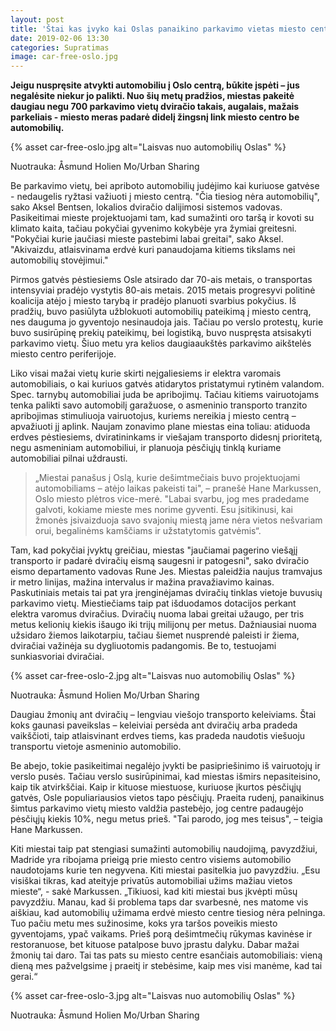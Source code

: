 ```yaml
---
layout: post
title: 'Štai kas įvyko kai Oslas panaikino parkavimo vietas miesto centre'
date: 2019-02-06 13:30
categories: Supratimas
image: car-free-oslo.jpg
---
```


**Jeigu nuspręsite atvykti automobiliu į Oslo centrą, būkite įspėti – jus negalėsite niekur jo palikti. Nuo šių metų pradžios, miestas pakeitė daugiau negu 700 parkavimo vietų dviračio takais, augalais, mažais parkeliais - miesto meras padarė didelį žingsnį link miesto centro be automobilių.**

{% asset car-free-oslo.jpg alt="Laisvas nuo automobilių Oslas" %}

<div class="lighter smaller mt10">
Nuotrauka: Åsmund Holien Mo/Urban Sharing
</div>

Be parkavimo vietų, bei apriboto automobilių judėjimo kai kuriuose gatvėse - nedaugelis
ryžtasi važiuoti į miesto centrą. "Čia tiesiog nėra automobilių", sako Aksel Bentsen, lokalios dviračio dalijimosi sistemos vadovas.
Pasikeitimai mieste projektuojami tam, kad sumažinti oro taršą ir kovoti su klimato kaita, tačiau pokyčiai gyvenimo kokybėje yra žymiai greitesni. "Pokyčiai kurie jaučiasi mieste pastebimi labai greitai", sako Aksel. "Akivaizdu, atlaisvinama erdvė kuri panaudojama kitiems tikslams nei automobilių stovėjimui."

Pirmos gatvės pėstiesiems Osle atsirado dar 70-ais metais, o transportas intensyviai pradėjo vystytis 80-ais metais. 2015 metais progresyvi politinė koalicija atėjo į miesto tarybą ir pradėjo planuoti svarbius pokyčius. Iš pradžių, buvo pasiūlyta užblokuoti automobilių pateikimą į miesto centrą, nes dauguma jo gyventojo nesinaudoja jais. Tačiau po verslo protestų, kurie buvo susirūpinę prekių pateikimų, bei logistiką, buvo nuspręsta atsisakyti parkavimo vietų. Šiuo metu yra kelios daugiaaukštės parkavimo aikštelės miesto centro periferijoje.

Liko visai mažai vietų kurie skirti neįgaliesiems ir elektra varomais automobiliais, o kai kuriuos gatvės atidarytos pristatymui rytinėm valandom. Spec. tarnybų automobiliai juda be apribojimų. Tačiau kitiems vairuotojams tenka palikti savo automobilį garažuose, o asmeninio transporto tranzito apribojimas stimuliuoja vairuotojus, kuriems nereikia į miesto centrą – apvažiuoti jį aplink. Naujam zonavimo plane miestas eina toliau: atiduoda erdves pėstiesiems, dviratininkams ir viešajam transporto didesnį prioritetą, negu asmeniniam automobiliui, ir planuoja pėsčiųjų tinklą kuriame automobiliai pilnai uždrausti.

<blockquote>
„Miestai panašus į Oslą, kurie dešimtmečiais buvo projektuojami automobiliams – atėjo laikas pakeisti tai", – pranešė Hane Markussen, Oslo miesto plėtros vice-merė. "Labai svarbu, jog mes pradedame galvoti, kokiame mieste mes norime gyventi. Esu įsitikinusi, kai žmonės įsivaizduoja savo svajonių miestą jame nėra vietos nešvariam orui, begalinėms kamščiams ir užstatytomis gatvėmis“.
</blockquote>

Tam, kad pokyčiai įvyktų greičiau, miestas "jaučiamai pagerino viešąjį transporto ir padarė dviračių eismą saugesni ir patogesni", sako dviračio eismo departamento vadovas Rune Jes. Miestas paleidžia naujus tramvajus ir metro linijas, mažina intervalus ir mažina pravažiavimo kainas. Paskutiniais metais tai pat yra įrenginėjamas dviračių tinklas vietoje buvusių parkavimo vietų. Miestiečiams taip pat išduodamos dotacijos perkant elektra varomus dviračius. Dviračių nuoma labai greitai užaugo, per tris metus kelionių kiekis išaugo iki trijų milijonų per metus. Dažniausiai nuoma užsidaro žiemos laikotarpiu, tačiau šiemet nusprendė paleisti ir žiema, dviračiai važinėja su dygliuotomis padangomis. Be to, testuojami sunkiasvoriai dviračiai.

{% asset car-free-oslo-2.jpg alt="Laisvas nuo automobilių Oslas" %}

<div class="lighter smaller mt10">
Nuotrauka: Åsmund Holien Mo/Urban Sharing
</div>

Daugiau žmonių ant dviračių – lengviau viešojo transporto keleiviams. Štai koks gaunasi paveikslas – keleiviai persėda ant dviračių arba pradeda vaikščioti, taip atlaisvinant erdves tiems, kas pradeda naudotis viešuoju transportu vietoje asmeninio automobilio.

Be abejo, tokie pasikeitimai negalėjo įvykti be pasipriešinimo iš vairuotojų ir verslo pusės. Tačiau verslo susirūpinimai, kad miestas išmirs nepasiteisino, kaip tik atvirkščiai. Kaip ir kituose miestuose, kuriuose įkurtos pėsčiųjų gatvės, Osle populiariausios vietos tapo pėsčiųjų. Praeita rudenį, panaikinus šimtus parkavimo vietų miesto valdžia pastebėjo, jog centre padaugėjo pėsčiųjų kiekis 10%, negu metus prieš. "Tai parodo, jog mes teisus", – teigia Hane Markussen.

Kiti miestai taip pat stengiasi sumažinti automobilių naudojimą, pavyzdžiui, Madride yra ribojama prieigą prie miesto centro visiems automobilio naudotojams kurie ten negyvena. Kiti miestai pasitelkia juo pavyzdžiu. „Esu visiškai tikras, kad ateityje privatūs automobiliai užims mažiau vietos mieste“, - sakė Markussen.
„Tikiuosi, kad kiti miestai bus įkvėpti mūsų pavyzdžiu. Manau, kad ši problema taps dar svarbesnė, nes matome vis aiškiau, kad automobilių užimama erdvė miesto centre tiesiog nėra pelninga. Tuo pačiu metu mes sužinosime, koks yra taršos poveikis miesto gyventojams, ypač vaikams. Prieš porą dešimtmečių rūkymas kavinėse ir restoranuose, bet kituose patalpose buvo įprastu dalyku. Dabar mažai žmonių tai daro. Tai tas pats su miesto centre esančiais automobiliais: vieną dieną mes pažvelgsime į praeitį ir stebėsime, kaip mes visi manėme, kad tai gerai.“

{% asset car-free-oslo-3.jpg alt="Laisvas nuo automobilių Oslas" %}

<div class="lighter smaller mt10">
Nuotrauka: Åsmund Holien Mo/Urban Sharing
</div>
